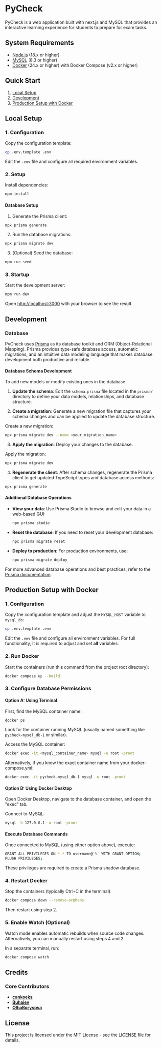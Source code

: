 # PyCheck

PyCheck is a web application built with next.js and MySQL that provides an interactive learning experience for students to prepare for exam tasks.

## System Requirements

- [Node.js](https://nodejs.org/) (18.x or higher)
- [MySQL](https://www.mysql.com/) (8.3 or higher)
- [Docker](https://www.docker.com/) (24.x or higher) with Docker Compose (v2.x or higher)

## Quick Start

1. [Local Setup](#local-setup)
2. [Development](#development)
3. [Production Setup with Docker](#production-setup-with-docker)

## Local Setup

### 1. Configuration

Copy the configuration template:

```bash
cp .env.template .env
```

Edit the `.env` file and configure all required environment variables.

### 2. Setup

Install dependencies:

```bash
npm install
```

#### Database Setup

1. Generate the Prisma client:

```bash
npx prisma generate
```

2. Run the database migrations:

```bash
npx prisma migrate dev
```

3. (Optional) Seed the database:

```bash
npm run seed
```

### 3. Startup

Start the development server:

```bash
npm run dev
```

Open [http://localhost:3000](http://localhost:3000) with your browser to see the result.

## Development

### Database

PyCheck uses [Prisma](https://www.prisma.io/) as its database toolkit and ORM (Object-Relational Mapping). Prisma provides type-safe database access, automatic migrations, and an intuitive data modeling language that makes database development both productive and reliable.

#### Database Schema Development

To add new models or modify existing ones in the database:

1. **Update the schema**: Edit the `schema.prisma` file located in the `prisma/` directory to define your data models, relationships, and database structure.

2. **Create a migration**: Generate a new migration file that captures your schema changes and can be applied to update the database structure.

Create a new migration:

```bash
npx prisma migrate dev --name <your_migration_name>
```

3. **Apply the migration**: Deploy your changes to the database.

Apply the migration:

```bash
npx prisma migrate dev
```

4. **Regenerate the client**: After schema changes, regenerate the Prisma client to get updated TypeScript types and database access methods:

```bash
npx prisma generate
```

#### Additional Database Operations

- **View your data**: Use Prisma Studio to browse and edit your data in a web-based GUI:

  ```bash
  npx prisma studio
  ```

- **Reset the database**: If you need to reset your development database:

  ```bash
  npx prisma migrate reset
  ```

- **Deploy to production**: For production environments, use:
  ```bash
  npx prisma migrate deploy
  ```

For more advanced database operations and best practices, refer to the [Prisma documentation](https://www.prisma.io/docs/).

## Production Setup with Docker

### 1. Configuration

Copy the configuration template and adjust the `MYSQL_HOST` variable to `mysql_db`:

```bash
cp .env.template .env
```

Edit the `.env` file and configure all environment variables. For full functionality, it is required to adjust and set **all** variables.

### 2. Run Docker

Start the containers (run this command from the project root directory):

```bash
docker compose up --build
```

### 3. Configure Database Permissions

#### Option A: Using Terminal

First, find the MySQL container name:

```bash
docker ps
```

Look for the container running MySQL (usually named something like `pycheck-mysql_db-1` or similar).

Access the MySQL container:

```bash
docker exec -it <mysql_container_name> mysql -u root -proot
```

Alternatively, if you know the exact container name from your docker-compose.yml:

```bash
docker exec -it pycheck-mysql_db-1 mysql -u root -proot
```

#### Option B: Using Docker Desktop

Open Docker Desktop, navigate to the database container, and open the "exec" tab.

Connect to MySQL:

```bash
mysql -h 127.0.0.1 -u root -proot
```

#### Execute Database Commands

Once connected to MySQL (using either option above), execute:

```bash
GRANT ALL PRIVILEGES ON *.* TO username@'%' WITH GRANT OPTION;
FLUSH PRIVILEGES;
```

These privileges are required to create a Prisma shadow database.

### 4. Restart Docker

Stop the containers (typically Ctrl+C in the terminal):

```bash
docker compose down --remove-orphans
```

Then restart using step 2.

### 5. Enable Watch (Optional)

Watch mode enables automatic rebuilds when source code changes. Alternatively, you can manually restart using steps 4 and 2.

In a separate terminal, run:

```bash
docker compose watch
```

## Credits

### Core Contributors

- **[cankoeks](https://github.com/cankoeks)**
- **[Buhaiev](https://github.com/Buhaiev)**
- **[OlhaBorysova](https://github.com/OlhaBorysova)**

## License

This project is licensed under the MIT License - see the [LICENSE](LICENSE) file for details.
